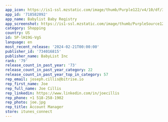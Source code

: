 ```yaml
---
app_icon: https://is1-ssl.mzstatic.com/image/thumb/Purple122/v4/10/df/3d/10df3d07-3bdc-17d5-819f-6b8a4dd23691/AppIcon-0-0-1x_U007emarketing-0-7-0-85-220.png/1024x1024bb.png
app_id: '718582092'
app_name: Babylist Baby Registry
app_screenshot: https://is1-ssl.mzstatic.com/image/thumb/PurpleSource126/v4/ce/9f/60/ce9f6036-123f-20c8-6419-ab24544e759e/55dcf3eb-68bf-4dc1-bbcc-749848892d0c_1-One-Registry-for-Any-Store-iphone.jpg/1242x2688bb.png
category: Shopping
country: US
id: 5P-lH19G-VgS
language: en
most_recent_release: '2024-02-21T00:00:00'
publisher_id: '734016815'
publisher_name: BabyList Inc
rank: '79'
release_count_in_past_year: '73'
release_count_in_past_year_category: 22
release_count_in_past_year_top_in_category: 57
rep_email: joseph.cillis@bitrise.io
rep_first_name: Joe
rep_full_name: Joe Cillis
rep_linkedin: https://www.linkedin.com/in/joecillis
rep_phone: +1 518-258-1902
rep_photo: joe.jpg
rep_title: Account Manager
store: itunes_connect
---
```

